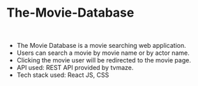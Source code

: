 # The-Movie-Database
<br/>
<ul>
  <li>The Movie Database is a movie searching web application.</li>
  <li>Users can search a movie  by movie name  or by actor name.</li>
  <li>Clicking the movie user will be redirected to the movie page.</li>
  <li>API used: REST API provided by tvmaze.</li>
  <li>Tech stack used: React JS, CSS</li>
</ul>
       
